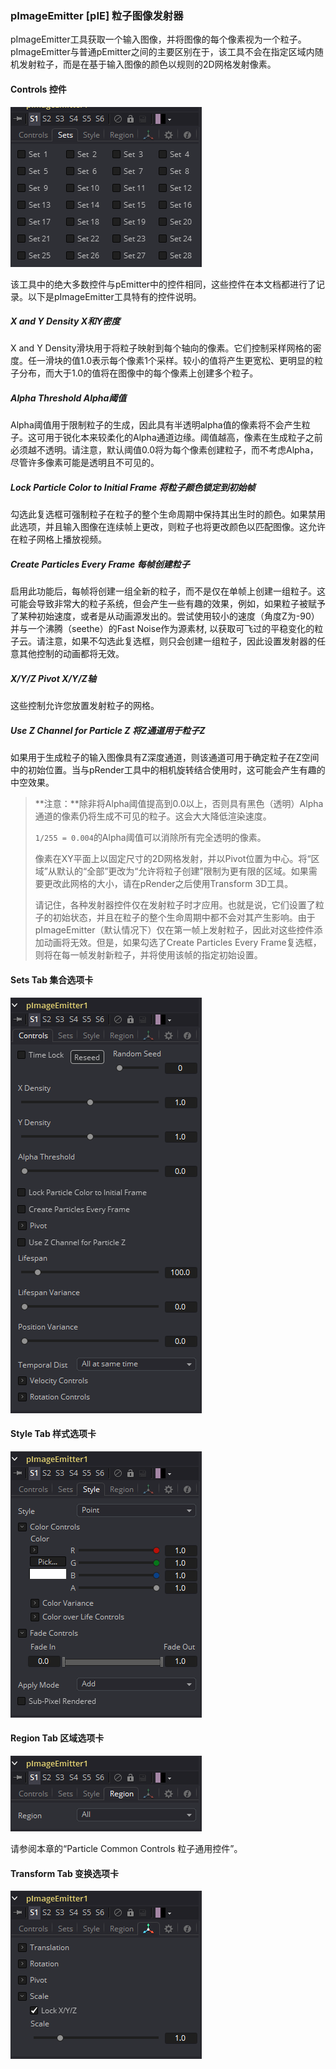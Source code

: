 ### pImageEmitter [pIE] 粒子图像发射器

pImageEmitter工具获取一个输入图像，并将图像的每个像素视为一个粒子。pImageEmitter与普通pEmitter之间的主要区别在于，该工具不会在指定区域内随机发射粒子，而是在基于输入图像的颜色以规则的2D网格发射像素。

#### Controls 控件

![pIE_Controls](images/pIE_Controls.png)

该工具中的绝大多数控件与pEmitter中的控件相同，这些控件在本文档都进行了记录。以下是pImageEmitter工具特有的控件说明。

##### X and Y Density X和Y密度

X and Y Density滑块用于将粒子映射到每个轴向的像素。它们控制采样网格的密度。任一滑块的值1.0表示每个像素1个采样。较小的值将产生更宽松、更明显的粒子分布，而大于1.0的值将在图像中的每个像素上创建多个粒子。

##### Alpha Threshold Alpha阈值

Alpha阈值用于限制粒子的生成，因此具有半透明alpha值的像素将不会产生粒子。这可用于锐化本来较柔化的Alpha通道边缘。阈值越高，像素在生成粒子之前必须越不透明。请注意，默认阈值0.0将为每个像素创建粒子，而不考虑Alpha，尽管许多像素可能是透明且不可见的。

##### Lock Particle Color to Initial Frame 将粒子颜色锁定到初始帧

勾选此复选框可强制粒子在粒子的整个生命周期中保持其出生时的颜色。如果禁用此选项，并且输入图像在连续帧上更改，则粒子也将更改颜色以匹配图像。这允许在粒子网格上播放视频。

##### Create Particles Every Frame 每帧创建粒子

启用此功能后，每帧将创建一组全新的粒子，而不是仅在单帧上创建一组粒子。这可能会导致非常大的粒子系统，但会产生一些有趣的效果，例如，如果粒子被赋予了某种初始速度，或者是从动画源发出的。尝试使用较小的速度（角度Z为-90）并与一个沸腾（seethe）的Fast Noise作为源素材,  以获取可飞过的平稳变化的粒子云。请注意，如果不勾选此复选框，则只会创建一组粒子，因此设置发射器的任意其他控制的动画都将无效。

##### X/Y/Z Pivot X/Y/Z轴

这些控制允许您放置发射粒子的网格。

##### Use Z Channel for Particle Z 将Z通道用于粒子Z

如果用于生成粒子的输入图像具有Z深度通道，则该通道可用于确定粒子在Z空间中的初始位置。当与pRender工具中的相机旋转结合使用时，这可能会产生有趣的中空效果。

> **注意：**除非将Alpha阈值提高到0.0以上，否则具有黑色（透明）Alpha通道的像素仍将生成不可见的粒子。这会大大降低渲染速度。
>
> `1/255 = 0.004`的Alpha阈值可以消除所有完全透明的像素。
>
> 像素在XY平面上以固定尺寸的2D网格发射，并以Pivot位置为中心。将“区域”从默认的“全部”更改为“允许将粒子创建”限制为更有限的区域。如果需要更改此网格的大小，请在pRender之后使用Transform 3D工具。
>
> 请记住，各种发射器控件仅在发射粒子时才应用。也就是说，它们设置了粒子的初始状态，并且在粒子的整个生命周期中都不会对其产生影响。由于pImageEmitter（默认情况下）仅在第一帧上发射粒子，因此对这些控件添加动画将无效。但是，如果勾选了Create Particles Every Frame复选框，则将在每一帧发射新粒子，并将使用该帧的指定初始设置。

#### Sets Tab 集合选项卡

![pIE_Sets](images/pIE_Sets.png)

#### Style Tab 样式选项卡

![pIE_StyleTab](images/pIE_StyleTab.png)

#### Region Tab 区域选项卡

![pIE_RegionTab](images/pIE_RegionTab.png)

请参阅本章的“Particle Common Controls 粒子通用控件”。

#### Transform Tab 变换选项卡

![pIE_StyleTab](images/pIE_TransformTab.png)
